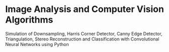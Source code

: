 # Image Analysis and Computer Vision Algorithms
Simulation of Downsampling, Harris Corner Detector, Canny Edge Detector, Triangulation, Stereo Reconstruction and Classification with Convolutional Neural Networks using Python
